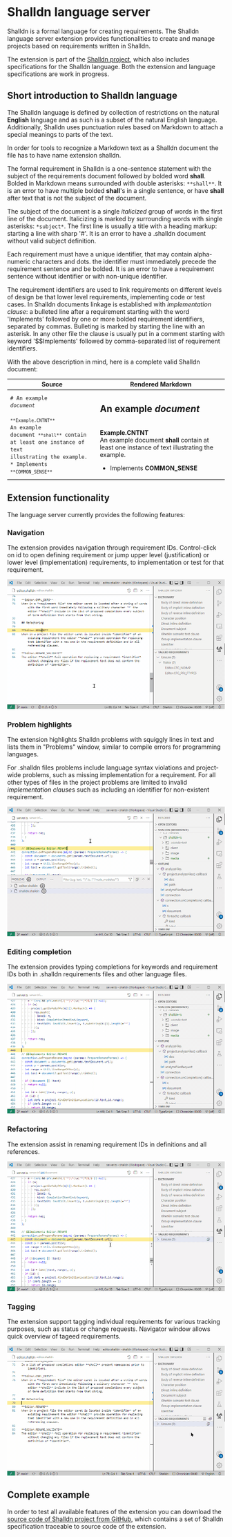 # Shalldn language server

Shalldn is a formal language for creating requirements. The Shalldn language server extension provides functionalities to create and manage projects based on requirements written in Shalldn.

The extension is part of the [Shalldn project](http://shalldn.net), which also includes specifications for the Shalldn language. Both the extension and language specifications are work in progress.

## Short introduction to Shalldn language

The Shalldn language is defined by collection of restrictions on the natural **English** language and as such is a subset of the natural English language. Additionally, Shalldn uses punctuation rules based on Markdown to attach a special meanings to parts of the text.

In order for tools to recognize a Markdown text as a Shalldn document the file has to have name extension shalldn.

The formal requirement in Shalldn is a one-sentence statement with the subject of the requirements document followed by bolded word **shall**. Bolded in Markdown means surrounded with double asterisks: ```**shall**```. It is an error to have multiple bolded **shall**'s in a single sentence, or have **shall** after text that is not the subject of the document.

The subject of the document is a single *italicized* group of words in the first line of the document. Italicizing is marked by surrounding words with single asterisks: ```*subject*```. The first line is usually a title with a heading markup: starting a line with sharp '#'. It is an error to have a .shalldn document without valid subject definition.

Each requirement must have a unique identifier, that may contain alpha-numeric characters and dots. the identifier must immediately precede the requirement sentence and be bolded. It is an error to have a requirement sentence without identifier or with non-unique identifier.

The requirement identifiers are used to link requirements on different levels of design be that lower level requirements, implementing code or test cases. In Shalldn documents linkage is established with *implementation clause*: a bulleted line after a requirement starting with the word 'Implements' followed by one or more bolded requirement identifiers, separated by commas. Bulleting is marked by starting the line with an asterisk. In any other file the clause is usually put in a comment starting with keyword '$$Implements' followed by comma-separated list of requirement identifiers.

With the above description in mind, here is a complete valid Shalldn document:

|Source|Rendered Markdown|
|------|------|
|<code># An example *document*<br><br>`**Example.CNTNT**`  <br>An example document `**shall**` contain at least one instance of text illustrating the example.<br>* Implements `**COMMON_SENSE**`</code>|<H2>An example *document*</H2><br>**Example.CNTNT**  <br>An example document **shall** contain at least one instance of text illustrating the example.<br><ul><li> Implements **COMMON_SENSE**|

## Extension functionality

The language server currently provides the following features:

### Navigation 
The extension provides navigation through requirement IDs. Control-click on id to open defining requirement or jump upper level (justification) or lower level (implementation) requirements,  to implementation or test for that requirement. 

![navigation demo](media/nav.gif)

### Problem highlights
The extension highlights Shalldn problems with squiggly lines in text and lists them in "Problems" window, similar to compile errors for programming languages.

For .shalldn files problems include language syntax violations and project-wide problems, such as missing implementation for a requirement. For all other types of files in the project problems are limited to invalid *implementation clause*s such as including an identifier for non-existent requirement.

![problems demo](media/problems.gif)

### Editing completion
The extension provides typing completions for keywords and requirement IDs both in .shalldn requirements files and other language files.

![completions demo](media/completions.gif)

### Refactoring
The extension assist in renaming requirement IDs in definitions and all references.

![refactor demo](media/refactor.gif)

### Tagging
The extension support tagging individual requirements for various tracking purposes, such as status or change requests. Navigator window allows quick overview of tageed requirements.

![tags demo](media/tags.gif)

## Complete example
In order to test all available features of the extension you can download the [source code of Shalldn project from GitHub](https://github.com/vldmr-bus/shalldn), which contains a set of Shalldn specification traceable to source code of the extension.